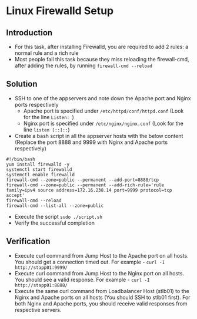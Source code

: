 # Linux Firewalld Setup
## Introduction
* For this task, after installing Firewalld, you are required to add 2 rules: a normal rule and a rich rule
* Most people fail this task because they miss reloading the firewall-cmd, after adding the rules, by running `firewall-cmd --reload`

## Solution
* SSH to one of the appservers and note down the Apache port and Nginx ports respectively
  * Apache port is specified under `/etc/httpd/conf/httpd.conf` (Look for the line `Listen: `)
  * Nginx port is specified under `/etc/nginx/nginx.conf` (Look for the line `listen [::]::`)
* Create a bash script in all the appserver hosts with the below content (Replace the port 8888 and 9999 with Nginx and Apache ports respectively)
```UNIX
#!/bin/bash
yum install firewalld -y
systemctl start firewalld
systemctl enable firewalld
firewall-cmd --zone=public --permanent --add-port=8888/tcp
firewall-cmd --zone=public --permanent --add-rich-rule='rule family=ipv4 source address=172.16.238.14 port=9999 protocol=tcp accept'
firewall-cmd --reload
firewall-cmd --list-all --zone=public
 ```  
* Execute the script `sudo ./script.sh`
* Verify the successful completion

## Verification
* Execute curl command from Jump Host to the Apache port on all hosts. You should get a connection timed out. For example - `curl -I http://stapp01:9999/`
* Execute curl command from Jump Host to the Nginx port on all hosts. You should see a valid response. For example - `curl -I http://stapp01:8888/`
* Execute the same curl command from Loadbalancer Host (stlb01) to the Nginx and Apache ports on all hosts (You should SSH to stlb01 first). For both Nginx and Apache ports, you should receive valid responses from respective servers.

